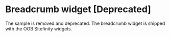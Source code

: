 # Breadcrumb widget [Deprecated]
The sample is removed and deprecated. The breadcrumb widget is shipped with the OOB Sitefinity widgets.

